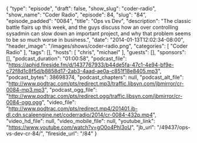 {
  "type": "episode",
  "draft": false,
  "show_slug": "coder-radio",
  "show_name": "Coder Radio",
  "episode": 84,
  "slug": "84",
  "episode_padded": "0084",
  "title": "Ops vs Dev",
  "description": "The classic battle flairs up this week, and the guys discuss how an over controlling sysadmin can slow down an important project, and why that problem seems to be so much worse in business.",
  "date": "2014-01-13T12:02:34-08:00",
  "header_image": "/images/shows/coder-radio.png",
  "categories": [
    "Coder Radio"
  ],
  "tags": [],
  "hosts": [
    "chris",
    "michael"
  ],
  "guests": [],
  "sponsors": [],
  "podcast_duration": "01:00:58",
  "podcast_file": "https://aphid.fireside.fm/d/1437767933/b44de5fa-47c1-4e94-bf9e-c72f8d1c8f5d/b8858d17-2ab3-4aad-ae0a-c851f18e8405.mp3",
  "podcast_bytes": 38698374,
  "podcast_chapters": null,
  "podcast_alt_file": "http://www.podtrac.com/pts/redirect.mp3/traffic.libsyn.com/jbmirror/cr-0084-mp3.mp3",
  "podcast_ogg_file": "http://www.podtrac.com/pts/redirect.ogg/traffic.libsyn.com/jbmirror/cr-0084-ogg.ogg",
  "video_file": "http://www.podtrac.com/pts/redirect.mp4/201401.jb-dl.cdn.scaleengine.net/coderradio/2014/cr-0084-432p.mp4",
  "video_hd_file": null,
  "video_mobile_file": null,
  "youtube_link": "https://www.youtube.com/watch?v=gO0o4Phl3oU",
  "jb_url": "/49437/ops-vs-dev-cr-84/",
  "fireside_url": "/84"
}

